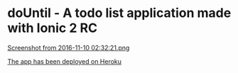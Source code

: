 # doUntil - A todo list application made with Ionic 2 RC

[Screenshot from 2016-11-10 02:32:21.png](https://postimg.org/image/ilt78zeof/)


[The app has been deployed on Heroku](https://mysterious-beyond-86391.herokuapp.com/)

